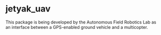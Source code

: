 # jetyak_uav
This package is being developed by the Autonomous Field Robotics Lab as an interface between a GPS-enabled ground vehicle and a multicopter. 

